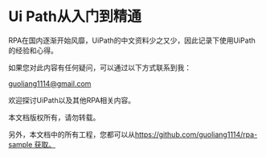 # Ui Path从入门到精通

RPA在国内逐渐开始风靡，UiPath的中文资料少之又少，因此记录下使用UiPath的经验和心得。

如果您对此内容有任何疑问，可以通过以下方式联系到我：

guoliang1114@gmail.com

欢迎探讨UiPath以及其他RPA相关内容。

本文档版权所有，请勿转载。

另外，本文档中的所有工程，您都可以从[https://github.com/guoliang1114/rpa-sample 获取。](https://github.com/guoliang1114/rpa-sample获取。)

